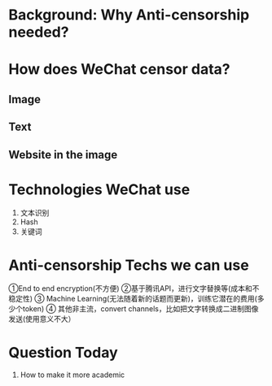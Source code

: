 # Background: Why Anti-censorship needed? 
# How does WeChat censor data?  
## Image
## Text
## Website in the image 
# Technologies WeChat use
1. 文本识别
2. Hash
3. 关键词
# Anti-censorship Techs we can use
①End to end encryption(不方便)
②基于腾讯API，进行文字替换等(成本和不稳定性)
③ Machine Learning(无法随着新的话题而更新)，训练它潜在的费用(多少个token)
④ 其他非主流，convert channels，比如把文字转换成二进制图像发送(使用意义不大）

# Question Today
1. How to make it more academic